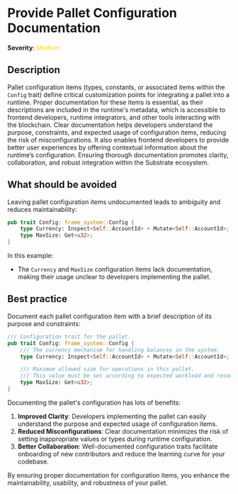 # Provide Pallet Configuration Documentation

**Severity**: <span style="color:gold;">Medium</span>

## Description

Pallet configuration items (types, constants, or associated items within the `Config` trait) define critical customization points for integrating a pallet into a runtime. Proper documentation for these items is essential, as their descriptions are included in the runtime's metadata, which is accessible to frontend developers, runtime integrators, and other tools interacting with the blockchain. Clear documentation helps developers understand the purpose, constraints, and expected usage of configuration items, reducing the risk of misconfigurations. It also enables frontend developers to provide better user experiences by offering contextual information about the runtime’s configuration. Ensuring thorough documentation promotes clarity, collaboration, and robust integration within the Substrate ecosystem.

## What should be avoided

Leaving pallet configuration items undocumented leads to ambiguity and reduces maintainability:

```rust
pub trait Config: frame_system::Config {
    type Currency: Inspect<Self::AccountId> + Mutate<Self::AccountId>;
    type MaxSize: Get<u32>;
}
```

In this example:

- The `Currency` and `MaxSize` configuration items lack documentation, making their usage unclear to developers
  implementing the pallet.

## Best practice

Document each pallet configuration item with a brief description of its purpose and constraints:

```rust
/// Configuration trait for the pallet.
pub trait Config: frame_system::Config {
    /// The currency mechanism for handling balances in the system.
    type Currency: Inspect<Self::AccountId> + Mutate<Self::AccountId>;

    /// Maximum allowed size for operations in this pallet.
    /// This value must be set according to expected workload and resource limits.
    type MaxSize: Get<u32>;
}
```

Documenting the pallet's configuration has lots of benefits:

1. **Improved Clarity**: Developers implementing the pallet can easily understand the purpose and expected usage of configuration items.
2. **Reduced Misconfigurations**: Clear documentation minimizes the risk of setting inappropriate values or types during runtime configuration.
3. **Better Collaboration**: Well-documented configuration traits facilitate onboarding of new contributors and reduce the learning curve for your codebase.

By ensuring proper documentation for configuration items, you enhance the maintainability, usability, and robustness of your pallet.
